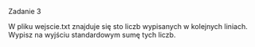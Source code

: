 Zadanie 3

W pliku wejscie.txt znajduje się sto liczb wypisanych w kolejnych liniach. Wypisz na wyjściu standardowym sumę tych liczb.

